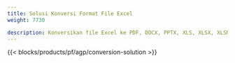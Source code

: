 ```yaml
---
title: Solusi Konversi Format File Excel 
weight: 7730

description: Konversikan file Excel ke PDF, DOCX, PPTX, XLS, XLSX, XLSM, XLSB, ODS, CSV, TSV, HTML, JPG, BMP, PNG, SVG, TIFF, XPS, MHTML, dan Penurunan harga.
---
```

{{< blocks/products/pf/agp/conversion-solution >}} 
